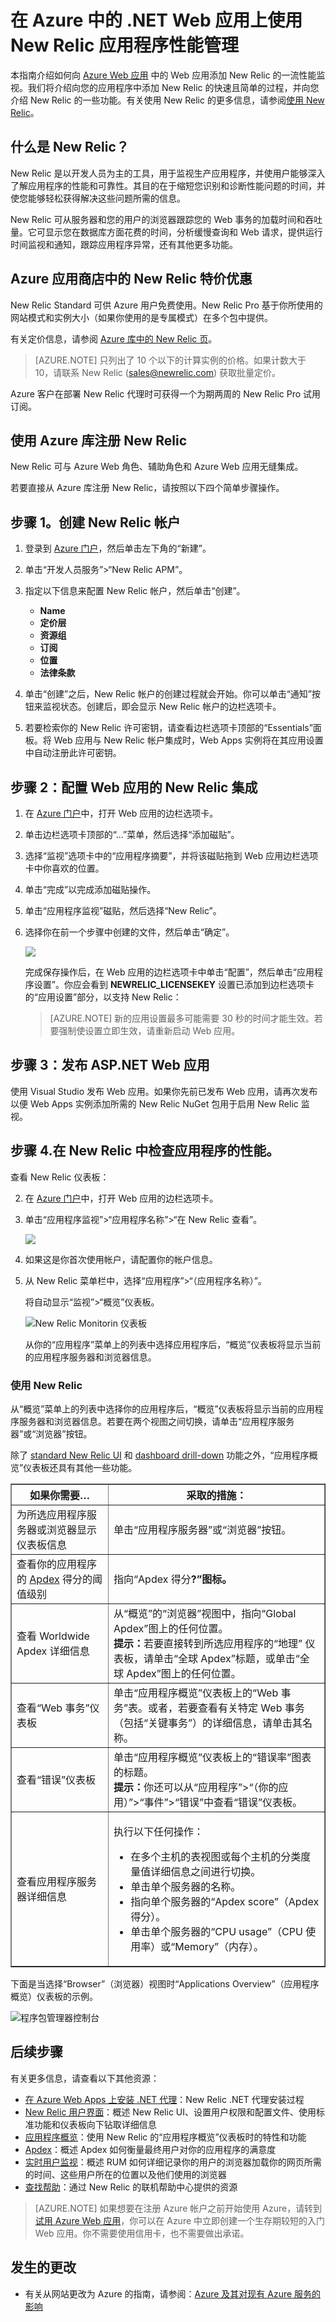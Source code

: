 <!-- not suitable for Mooncake -->

<properties 
	pageTitle="在 Azure 中的 .NET Web 应用上使用 New Relic 应用程序性能管理" 
	description="了解如何对 Azure Web 应用上运行的 ASP.NET 应用程序使用 New Relic 的性能监视。" 
	services="app-service\web" 
	documentationCenter=".net" 
	authors="cephalin" 
	manager="wpickett" 
	editor=""/>

<tags
	ms.service="app-service-web"
	ms.date="01/21/2016"
	wacn.date=""/>



# 在 Azure 中的 .NET Web 应用上使用 New Relic 应用程序性能管理

本指南介绍如何向 [Azure Web 应用](/documentation/services/web-sites/) 中的 Web 应用添加 New Relic 的一流性能监视。我们将介绍向您的应用程序中添加 New Relic 的快速且简单的过程，并向您介绍 New Relic 的一些功能。有关使用 New Relic 的更多信息，请参阅[使用 New Relic](#using-new-relic)。

## 什么是 New Relic？

New Relic 是以开发人员为主的工具，用于监视生产应用程序，并使用户能够深入了解应用程序的性能和可靠性。其目的在于缩短您识别和诊断性能问题的时间，并使您能够轻松获得解决这些问题所需的信息。

New Relic 可从服务器和您的用户的浏览器跟踪您的 Web 事务的加载时间和吞吐量。它可显示您在数据库方面花费的时间，分析缓慢查询和 Web 请求，提供运行时间监视和通知，跟踪应用程序异常，还有其他更多功能。

## Azure 应用商店中的 New Relic 特价优惠

New Relic Standard 可供 Azure 用户免费使用。New Relic Pro 基于你所使用的网站模式和实例大小（如果你使用的是专属模式）在多个包中提供。

有关定价信息，请参阅 [Azure 库中的 New Relic 页](/marketplace/partners/newrelic/newrelic)。

> [AZURE.NOTE] 只列出了 10 个以下的计算实例的价格。如果计数大于 10，请联系 New Relic (sales@newrelic.com) 获取批量定价。

Azure 客户在部署 New Relic 代理时可获得一个为期两周的 New Relic Pro 试用订阅。

使用 Azure 库注册 New Relic
--

New Relic 可与 Azure Web 角色、辅助角色和 Azure Web 应用无缝集成。

若要直接从 Azure 库注册 New Relic，请按照以下四个简单步骤操作。

## 步骤 1。创建 New Relic 帐户

1. 登录到 [Azure 门户](https://portal.azure.cn/)，然后单击左下角的“新建”。
3. 单击“开发人员服务”>“New Relic APM”。
4. 指定以下信息来配置 New Relic 帐户，然后单击“创建”。
	- **Name**
	- **定价层**
	- **资源组**
	- **订阅**
	- **位置**
	- **法律条款**

11. 单击“创建”之后，New Relic 帐户的创建过程就会开始。你可以单击“通知”按钮来监视状态。创建后，即会显示 New Relic 帐户的边栏选项卡。

12. 若要检索你的 New Relic 许可密钥，请查看边栏选项卡顶部的“Essentials”面板。将 Web 应用与 New Relic 帐户集成时，Web Apps 实例将在其应用设置中自动注册此许可密钥。

## 步骤 2：配置 Web 应用的 New Relic 集成

1. 在 [Azure 门户](https://portal.azure.cn/)中，打开 Web 应用的边栏选项卡。
2. 单击边栏选项卡顶部的“...”菜单，然后选择“添加磁贴”。
3. 选择“监视”选项卡中的“应用程序摘要”，并将该磁贴拖到 Web 应用边栏选项卡中你喜欢的位置。
4. 单击“完成”以完成添加磁贴操作。
5. 单击“应用程序监视”磁贴，然后选择“New Relic”。
6. 选择你在前一个步骤中创建的文件，然后单击“确定”。 

	![](./media/store-new-relic-web-sites-dotnet-application-performance-management/configure-new-relic-integration.png)

	完成保存操作后，在 Web 应用的边栏选项卡中单击“配置”，然后单击“应用程序设置”。你应会看到 **NEWRELIC\_LICENSEKEY** 设置已添加到边栏选项卡的“应用设置”部分，以支持 New Relic：

	>[AZURE.NOTE] 新的应用设置最多可能需要 30 秒的时间才能生效。若要强制使设置立即生效，请重新启动 Web 应用。

## 步骤 3：发布 ASP.NET Web 应用

使用 Visual Studio 发布 Web 应用。如果你先前已发布 Web 应用，请再次发布以便 Web Apps 实例添加所需的 New Relic NuGet 包用于启用 New Relic 监视。

## 步骤 4.在 New Relic 中检查应用程序的性能。

查看 New Relic 仪表板：

2. 在 [Azure 门户](https://portal.azure.cn/)中，打开 Web 应用的边栏选项卡。
3. 单击“应用程序监视”>“应用程序名称”>“在 New Relic 查看”。

	![](./media/store-new-relic-web-sites-dotnet-application-performance-management/view-new-relic-data.png)

3. 如果这是你首次使用帐户，请配置你的帐户信息。
3. 从 New Relic 菜单栏中，选择“应用程序”>“（应用程序名称）”。

	将自动显示“监视”>“概览”仪表板。

	![New Relic Monitorin 仪表板](./media/store-new-relic-web-sites-dotnet-application-performance-management/NewRelic_app.png)

	从你的“应用程序”菜单上的列表中选择应用程序后，“概览”仪表板将显示当前的应用程序服务器和浏览器信息。

### <a id="using-new-relic"></a>使用 New Relic

从“概览”菜单上的列表中选择你的应用程序后，“概览”仪表板将显示当前的应用程序服务器和浏览器信息。若要在两个视图之间切换，请单击“应用程序服务器”或“浏览器”按钮。

除了 <a href="https://newrelic.com/docs/site/the-new-relic-ui#functions">standard New Relic UI</a> 和 <a href="https://newrelic.com/docs/site/the-new-relic-ui#drilldown">dashboard drill-down</a> 功能之外，“应用程序概览”仪表板还具有其他一些功能。

<table border="1">
  <thead>
    <tr>
      <th><b>如果你需要…</b></th>
      <th><b>采取的措施：</b></th>
    </tr>
  </thead>
  <tbody>
    <tr>
       <td>为所选应用程序服务器或浏览器显示仪表板信息</td>
       <td>单击“应用程序服务器”或“浏览器”按钮<b></b><b></b>。</td>
    </tr>
     <tr>
       <td>查看你的应用程序的 <a href="https://newrelic.com/docs/site/apdex" target="_blank">Apdex</a> 得分的阈值级别</td>
       <td>指向“Apdex 得分<b>?<b>”图标。</b></b></td>
    </tr>
    <tr>
       <td>查看 Worldwide Apdex 详细信息</td>
       <td>从“概览”的“浏览器”视图中，指向“Global Apdex”图上的任何位置<b></b>。<br /><b>提示：</b>若要直接转到所选应用程序的“地理”<a href="https://newrelic.com/docs/site/geography" target="_blank"></a> 仪表板，请单击“全球 Apdex”标题，或单击“全球 Apdex”图上的任何位置<b></b>。</td>
    </tr>
    <tr>
       <td>查看“Web 事务”<a href="https://docs.newrelic.com/docs/applications-menu/transactions-dashboard" target="_blank"></a>仪表板</td>
       <td>单击“应用程序概览”仪表板上的“Web 事务”表。或者，若要查看有关特定 Web 事务（包括“关键事务”<a href="https://newrelic.com/docs/site/key-transactions" target="_blank"></a>）的详细信息，请单击其名称。</td>
    </tr>
    <tr>
       <td>查看“错误”仪表板<a href="https://newrelic.com/docs/site/errors" target="_blank"></a></td>
       <td>单击“应用程序概览”仪表板上的“错误率”图表的标题。<br /><b>提示：</b>你还可以从“应用程序”>“（你的应用）”>“事件”>“错误”中查看“错误”仪表板<b></b>。</td>
    </tr>
    <tr>
       <td>查看应用程序服务器详细信息</td>
       <td><p>执行以下任何操作：<p>
        <ul>
          <li>在多个主机的表视图或每个主机的分类度量值详细信息之间进行切换。</li>
          <li>单击单个服务器的名称。</li>
          <li>指向单个服务器的“Apdex score”（Apdex 得分）。</li>
          <li>单击单个服务器的“CPU usage”（CPU 使用率）或“Memory”（内存）。</li>
        </ul>
       </p></p></td>
    </tr>
  </tbody>
</table>

下面是当选择“Browser”（浏览器）视图时“Applications Overview”（应用程序概览）仪表板的示例。

![程序包管理器控制台](./media/store-new-relic-web-sites-dotnet-application-performance-management/NewRelic_app_browser.png)

## 后续步骤

有关更多信息，请查看以下其他资源：

 * [在 Azure Web Apps 上安装 .NET 代理](https://docs.newrelic.com/docs/agents/net-agent/azure-installation/azure-preview-portal#install-new-relic-azure-webapps)：New Relic .NET 代理安装过程 
 * [New Relic 用户界面](https://newrelic.com/docs/site/the-new-relic-ui)：概述 New Relic UI、设置用户权限和配置文件、使用标准功能和仪表板向下钻取详细信息
 * [应用程序概览](https://newrelic.com/docs/site/applications-overview)：使用 New Relic 的“应用程序概览”仪表板时的特性和功能
 * [Apdex](https://newrelic.com/docs/site/apdex)：概述 Apdex 如何衡量最终用户对你的应用程序的满意度
 * [实时用户监视](https://newrelic.com/docs/features/real-user-monitoring)：概述 RUM 如何详细记录你的用户的浏览器加载你的网页所需的时间、这些用户所在的位置以及他们使用的浏览器
 * [查找帮助](https://docs.newrelic.com/docs/accounts-partnerships/education/getting-started-new-relic/finding-help)：通过 New Relic 的联机帮助中心提供的资源

>[AZURE.NOTE] 如果想要在注册 Azure 帐户之前开始使用 Azure，请转到[试用 Azure Web 应用](https://tryappservice.azure.com/)，你可以在 Azure 中立即创建一个生存期较短的入门 Web 应用。你不需要使用信用卡，也不需要做出承诺。

## 发生的更改
* 有关从网站更改为 Azure 的指南，请参阅：[Azure 及其对现有 Azure 服务的影响](/documentation/services/web-sites/)


[vswebsite]: /documentation/articles/web-sites-dotnet-get-started

[wmnugetbutton]: ./media/store-new-relic-web-sites-dotnet-application-performce-management/nrwmnugetbutton.png
[wmnugetgallery]: ./media/store-new-relic-web-sites-dotnet-application-performce-management/nrwmnugetgallery.png

[newrelicconf]: ./media/store-new-relic-web-sites-dotnet-application-performce-management/nrwmlicensekey.png
[vslicensekey]: ./media/store-new-relic-web-sites-dotnet-application-performce-management/nrvslicensekey.png
[add-on]: ./media/store-new-relic-web-sites-dotnet-application-performce-management/nraddon.png
[custom]: ./media/store-new-relic-web-sites-dotnet-application-performce-management/nrcustom.png

<!---HONumber=Mooncake_0411_2016-->